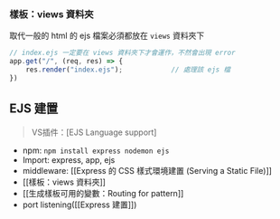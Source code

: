 ### 樣板：views 資料夾
取代一般的 html 的 ejs 檔案必須都放在 `views` 資料夾下
```js
// index.ejs 一定要在 views 資料夾下才會運作，不然會出現 error
app.get("/", (req, res) => {
	res.render("index.ejs");			// 處理該 ejs 檔
})
```

## EJS 建置
>VS插件：[EJS Language support]

- npm: `npm install express nodemon ejs `
- Import: express, app, ejs
- middleware: [[Express 的 CSS 樣式環境建置 (Serving a Static File)]]
- [[樣板：views 資料夾]]
- [[生成樣板可用的變數：Routing for pattern]]
- port listening([[Express 建置]])
